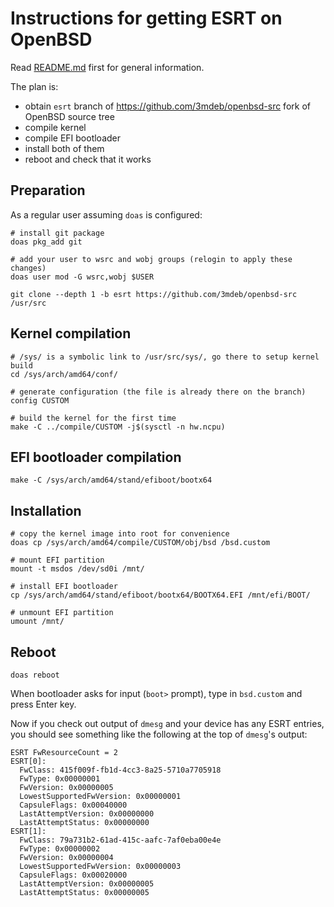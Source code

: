 # Instructions for getting ESRT on OpenBSD

Read [README.md](./README.md) first for general information.

The plan is:
 * obtain `esrt` branch of https://github.com/3mdeb/openbsd-src fork of OpenBSD
   source tree
 * compile kernel
 * compile EFI bootloader
 * install both of them
 * reboot and check that it works

## Preparation

As a regular user assuming `doas` is configured:

```
# install git package
doas pkg_add git

# add your user to wsrc and wobj groups (relogin to apply these changes)
doas user mod -G wsrc,wobj $USER

git clone --depth 1 -b esrt https://github.com/3mdeb/openbsd-src /usr/src
```

## Kernel compilation

```
# /sys/ is a symbolic link to /usr/src/sys/, go there to setup kernel build
cd /sys/arch/amd64/conf/

# generate configuration (the file is already there on the branch)
config CUSTOM

# build the kernel for the first time
make -C ../compile/CUSTOM -j$(sysctl -n hw.ncpu)
```

## EFI bootloader compilation

```
make -C /sys/arch/amd64/stand/efiboot/bootx64
```

## Installation

```
# copy the kernel image into root for convenience
doas cp /sys/arch/amd64/compile/CUSTOM/obj/bsd /bsd.custom

# mount EFI partition
mount -t msdos /dev/sd0i /mnt/

# install EFI bootloader
cp /sys/arch/amd64/stand/efiboot/bootx64/BOOTX64.EFI /mnt/efi/BOOT/

# unmount EFI partition
umount /mnt/
```

## Reboot

```
doas reboot
```

When bootloader asks for input (`boot>` prompt), type in `bsd.custom` and press
Enter key.

Now if you check out output of `dmesg` and your device has any ESRT entries, you
should see something like the following at the top of `dmesg`'s output:

```
ESRT FwResourceCount = 2
ESRT[0]:
  FwClass: 415f009f-fb1d-4cc3-8a25-5710a7705918
  FwType: 0x00000001
  FwVersion: 0x00000005
  LowestSupportedFwVersion: 0x00000001
  CapsuleFlags: 0x00040000
  LastAttemptVersion: 0x00000000
  LastAttemptStatus: 0x00000000
ESRT[1]:
  FwClass: 79a731b2-61ad-415c-aafc-7af0eba00e4e
  FwType: 0x00000002
  FwVersion: 0x00000004
  LowestSupportedFwVersion: 0x00000003
  CapsuleFlags: 0x00020000
  LastAttemptVersion: 0x00000005
  LastAttemptStatus: 0x00000005
```
